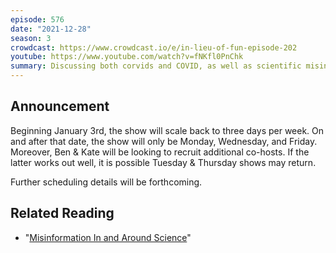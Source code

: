 ```yaml
---
episode: 576
date: "2021-12-28"
season: 3
crowdcast: https://www.crowdcast.io/e/in-lieu-of-fun-episode-202
youtube: https://www.youtube.com/watch?v=fNKfl0PnChk
summary: Discussing both corvids and COVID, as well as scientific misinformation
---
```


## Announcement

Beginning January 3rd, the show will scale back to three days per week. On and after that date, the show will only be Monday, Wednesday, and Friday. Moreover, Ben & Kate will be looking to recruit additional co-hosts. If the latter works out well, it is possible Tuesday & Thursday shows may return.

Further scheduling details will be forthcoming.

## Related Reading

- "[Misinformation In and Around Science](https://www.pnas.org/content/118/15/e1912444117)"
